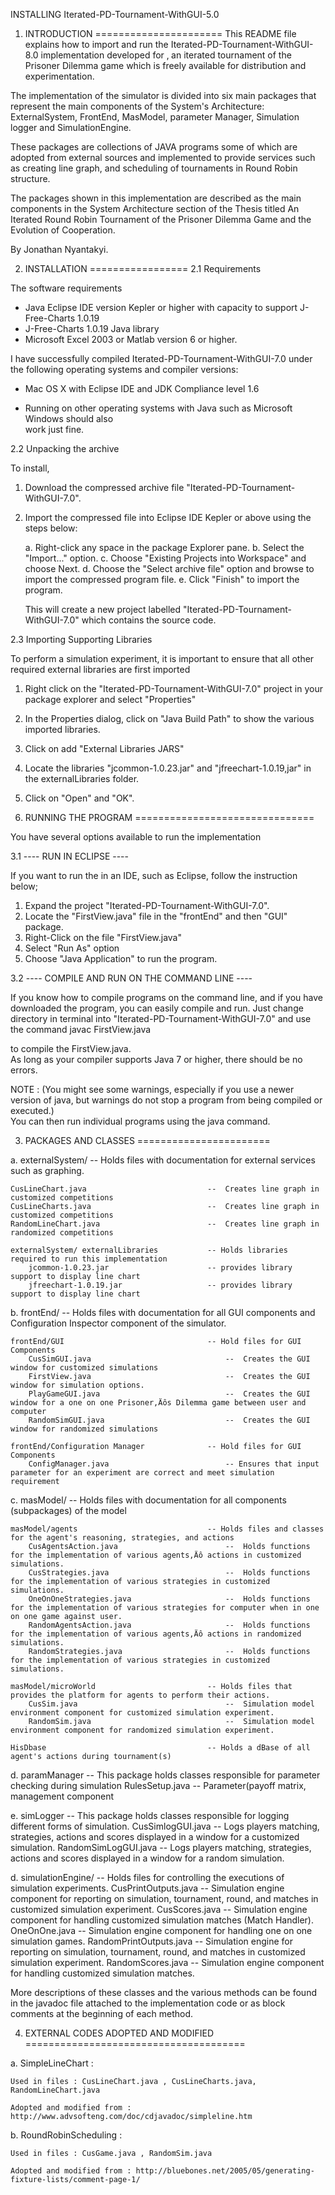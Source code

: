 INSTALLING Iterated-PD-Tournament-WithGUI-5.0

1. INTRODUCTION
======================
This README file explains how to import and run the Iterated-PD-Tournament-WithGUI-8.0 implementation developed for ‚ an iterated tournament of the Prisoner Dilemma game which is freely available for distribution and experimentation.

The implementation of the simulator is divided into six main packages that represent the main components of the System's Architecture: ExternalSystem, FrontEnd, MasModel, parameter Manager, Simulation logger and SimulationEngine.

These packages are collections of JAVA programs some of which are adopted from external sources and implemented to provide services such as creating line graph, and scheduling of tournaments in Round Robin structure.  

The packages shown in this implementation are described as the main components in the System Architecture section of the Thesis titled An Iterated Round Robin Tournament of the Prisoner Dilemma Game and the Evolution of Cooperation. 

By Jonathan Nyantakyi.




2. INSTALLATION
=================
2.1 Requirements

The software requirements

  - Java Eclipse IDE version Kepler or higher with capacity to support J-Free-Charts 1.0.19
  - J-Free-Charts 1.0.19 Java library
  - Microsoft Excel 2003 or Matlab version 6 or higher.


I have successfully compiled Iterated-PD-Tournament-WithGUI-7.0 under the following operating systems and compiler versions:

  - Mac OS X with Eclipse IDE and JDK Compliance level 1.6 

  - Running on other operating systems with Java such as Microsoft Windows should also  
    work just fine.




2.2 Unpacking the archive

To install,

1) Download the compressed archive file "Iterated-PD-Tournament-WithGUI-7.0".

2) Import the compressed file into Eclipse IDE Kepler or above using the steps below:

	a. Right-click any space in the package Explorer pane.
	b. Select the "Import..." option.
	c. Choose "Existing Projects into Workspace" and choose Next.
	d. Choose the "Select archive file" option and browse to import the compressed program file.
	e. Click "Finish" to import the program.

	This will create a new project labelled "Iterated-PD-Tournament-WithGUI-7.0" which contains the source 
	code.



2.3 Importing Supporting Libraries

To perform a simulation experiment, it is important to ensure that all other required external libraries are first imported

1. Right click on the "Iterated-PD-Tournament-WithGUI-7.0" project in your package explorer and select "Properties" 
2. In the Properties dialog, click on "Java Build Path" to show the various imported libraries.
3. Click on add "External Libraries JARS"
4. Locate the libraries "jcommon-1.0.23.jar" and "jfreechart-1.0.19,jar" in the externalLibraries folder.
5. Click on "Open" and "OK".


3. RUNNING THE PROGRAM
===============================

You have several options available to run the implementation


3.1 ---- RUN IN ECLIPSE  ----

If you want to run the in an IDE, such as Eclipse, follow the instruction 
below;

1. Expand the project "Iterated-PD-Tournament-WithGUI-7.0". 
2. Locate the "FirstView.java" file in the "frontEnd" and then "GUI" package.
3. Right-Click on the file "FirstView.java"
4. Select "Run As" option
5. Choose "Java Application" to run the program.



3.2 ---- COMPILE AND RUN ON THE COMMAND LINE ----

If you know how to compile programs on the command line, and if you have
downloaded the program, you can easily compile and run.
Just change directory in terminal into "Iterated-PD-Tournament-WithGUI-7.0" and use
the command 
                  javac FirstView.java
                  
to compile the FirstView.java.  
As long as your compiler supports Java 7 or higher, there should be no errors.  


NOTE : (You might see some warnings, especially if you use a newer version of java, but warnings do not stop a program from being compiled or executed.)  
		You can then run individual programs using the java command.  


3. PACKAGES AND CLASSES
=======================

a. externalSystem/   							--  Holds files with documentation for external services such as graphing.

	CusLineChart.java            				--  Creates line graph in customized competitions
	CusLineCharts.java            				--  Creates line graph in customized competitions
	RandomLineChart.java						--  Creates line graph in randomized competitions
	
	externalSystem/ externalLibraries			-- Holds libraries required to run this implementation
		jcommon-1.0.23.jar						-- provides library support to display line chart
		jfreechart-1.0.19.jar					-- provides library support to display line chart
		
		

b. frontEnd/           							--  Holds files with documentation for all GUI components and Configuration Inspector component of the simulator.

	frontEnd/GUI								-- Hold files for GUI Components
		CusSimGUI.java  							--  Creates the GUI window for customized simulations
		FirstView.java   							--  Creates the GUI window for simulation options.
		PlayGameGUI.java							--  Creates the GUI window for a one on one Prisoner‚Äôs Dilemma game between user and computer 
		RandomSimGUI.java   						--  Creates the GUI window for randomized simulations
		
	frontEnd/Configuration Manager				-- Hold files for GUI Components
		ConfigManager.java  						-- Ensures that input parameter for an experiment are correct and meet simulation requirement
	


c. masModel/        							--  Holds files with documentation for all components (subpackages) of the model 

	masModel/agents 							-- Holds files and classes for the agent's reasoning, strategies, and actions
		CusAgentsAction.java  	 					--  Holds functions for the implementation of various agents‚Äô actions in customized simulations.
    	CusStrategies.java   						--  Holds functions for the implementation of various strategies in customized simulations.             	
		OneOnOneStrategies.java   					--  Holds functions for the implementation of various strategies for computer when in one on one game against user.
		RandomAgentsAction.java   					--  Holds functions for the implementation of various agents‚Äô actions in randomized simulations.
		RandomStrategies.java   					--  Holds functions for the implementation of various strategies in customized simulations. 

	masModel/microWorld        					-- Holds files that provides the platform for agents to perform their actions. 
		CusSim.java   								--  Simulation model environment component for customized simulation experiment.  
		RandomSim.java   							--  Simulation model environment component for randomized simulation experiment.
		
	HisDbase									-- Holds a dBase of all agent's actions during tournament(s)
		
	
		
d.  paramManager								-- This package holds classes responsible for parameter checking during simulation
		RulesSetup.java   							--  Parameter(payoff matrix,  management component 
		
		
		
e.  simLogger									-- This package holds classes responsible for logging different forms of simulation.
		CusSimlogGUI.java   						--  Logs players matching, strategies, actions and scores displayed in a window for a customized simulation.
		RandomSimLogGUI.java   						--  Logs players matching, strategies, actions and scores displayed in a window for a random simulation.



d. simulationEngine/     		--  Holds files for controlling the executions of simulation experiments.
	CusPrintOutputs.java   		--  Simulation engine component for reporting on simulation, tournament, round, and matches in customized simulation experiment.
	CusScores.java   		--  Simulation engine component for handling customized simulation matches (Match Handler).
	OneOnOne.java   		--  Simulation engine component for handling one on one simulation games.
	RandomPrintOutputs.java   	--  Simulation engine for reporting on simulation, tournament, round, and matches in customized simulation experiment.
	RandomScores.java   		--  Simulation engine component for handling customized simulation matches.
	
	




More descriptions of these classes and the various methods  can be found in the javadoc file attached to the implementation code or as block comments at the beginning of each method.


4. EXTERNAL CODES ADOPTED AND MODIFIED
======================================

a. SimpleLineChart : 
      
	Used in files : CusLineChart.java , CusLineCharts.java, RandomLineChart.java 
      	
	Adopted and modified from : http://www.advsofteng.com/doc/cdjavadoc/simpleline.htm 


b. RoundRobinScheduling :

	Used in files : CusGame.java , RandomSim.java

	Adopted and modified from : http://bluebones.net/2005/05/generating-fixture-lists/comment-page-1/
